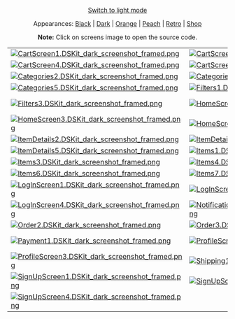 <p align='center'><a href="ScreensGallery_DSKit_light.md">Switch to light mode</a></p>
<p align='center'>Appearances:
<a href="ScreensGallery_Black_dark.md">Black</a> | <a href="ScreensGallery_Dark_dark.md">Dark</a> | <a href="ScreensGallery_Orange_dark.md">Orange</a> | <a href="ScreensGallery_Peach_dark.md">Peach</a> | <a href="ScreensGallery_Retro_dark.md">Retro</a> | <a href="ScreensGallery_Shop_dark.md">Shop</a>
</p>
<p align='center'><b>Note:</b> Click on screens image to open the source code.</p>
<table>
<tr>
<td><a href="../DSKitExplorer/Screens/./CartScreen1.swift"><img src="Screenshots/./CartScreen1.DSKit_dark_screenshot_framed.png" alt="CartScreen1.DSKit_dark_screenshot_framed.png"></a></td>
<td><a href="../DSKitExplorer/Screens/./CartScreen2.swift"><img src="Screenshots/./CartScreen2.DSKit_dark_screenshot_framed.png" alt="CartScreen2.DSKit_dark_screenshot_framed.png"></a></td>
<td><a href="../DSKitExplorer/Screens/./CartScreen3.swift"><img src="Screenshots/./CartScreen3.DSKit_dark_screenshot_framed.png" alt="CartScreen3.DSKit_dark_screenshot_framed.png"></a></td>
</tr>
<tr>
<td><a href="../DSKitExplorer/Screens/./CartScreen4.swift"><img src="Screenshots/./CartScreen4.DSKit_dark_screenshot_framed.png" alt="CartScreen4.DSKit_dark_screenshot_framed.png"></a></td>
<td><a href="../DSKitExplorer/Screens/./CartScreen5.swift"><img src="Screenshots/./CartScreen5.DSKit_dark_screenshot_framed.png" alt="CartScreen5.DSKit_dark_screenshot_framed.png"></a></td>
<td><a href="../DSKitExplorer/Screens/./Categories1.swift"><img src="Screenshots/./Categories1.DSKit_dark_screenshot_framed.png" alt="Categories1.DSKit_dark_screenshot_framed.png"></a></td>
</tr>
<tr>
<td><a href="../DSKitExplorer/Screens/./Categories2.swift"><img src="Screenshots/./Categories2.DSKit_dark_screenshot_framed.png" alt="Categories2.DSKit_dark_screenshot_framed.png"></a></td>
<td><a href="../DSKitExplorer/Screens/./Categories3.swift"><img src="Screenshots/./Categories3.DSKit_dark_screenshot_framed.png" alt="Categories3.DSKit_dark_screenshot_framed.png"></a></td>
<td><a href="../DSKitExplorer/Screens/./Categories4.swift"><img src="Screenshots/./Categories4.DSKit_dark_screenshot_framed.png" alt="Categories4.DSKit_dark_screenshot_framed.png"></a></td>
</tr>
<tr>
<td><a href="../DSKitExplorer/Screens/./Categories5.swift"><img src="Screenshots/./Categories5.DSKit_dark_screenshot_framed.png" alt="Categories5.DSKit_dark_screenshot_framed.png"></a></td>
<td><a href="../DSKitExplorer/Screens/./Filters1.swift"><img src="Screenshots/./Filters1.DSKit_dark_screenshot_framed.png" alt="Filters1.DSKit_dark_screenshot_framed.png"></a></td>
<td><a href="../DSKitExplorer/Screens/./Filters2.swift"><img src="Screenshots/./Filters2.DSKit_dark_screenshot_framed.png" alt="Filters2.DSKit_dark_screenshot_framed.png"></a></td>
</tr>
<tr>
<td><a href="../DSKitExplorer/Screens/./Filters3.swift"><img src="Screenshots/./Filters3.DSKit_dark_screenshot_framed.png" alt="Filters3.DSKit_dark_screenshot_framed.png"></a></td>
<td><a href="../DSKitExplorer/Screens/./HomeScreen1.swift"><img src="Screenshots/./HomeScreen1.DSKit_dark_screenshot_framed.png" alt="HomeScreen1.DSKit_dark_screenshot_framed.png"></a></td>
<td><a href="../DSKitExplorer/Screens/./HomeScreen2.swift"><img src="Screenshots/./HomeScreen2.DSKit_dark_screenshot_framed.png" alt="HomeScreen2.DSKit_dark_screenshot_framed.png"></a></td>
</tr>
<tr>
<td><a href="../DSKitExplorer/Screens/./HomeScreen3.swift"><img src="Screenshots/./HomeScreen3.DSKit_dark_screenshot_framed.png" alt="HomeScreen3.DSKit_dark_screenshot_framed.png"></a></td>
<td><a href="../DSKitExplorer/Screens/./HomeScreen4.swift"><img src="Screenshots/./HomeScreen4.DSKit_dark_screenshot_framed.png" alt="HomeScreen4.DSKit_dark_screenshot_framed.png"></a></td>
<td><a href="../DSKitExplorer/Screens/./ItemDetails1.swift"><img src="Screenshots/./ItemDetails1.DSKit_dark_screenshot_framed.png" alt="ItemDetails1.DSKit_dark_screenshot_framed.png"></a></td>
</tr>
<tr>
<td><a href="../DSKitExplorer/Screens/./ItemDetails2.swift"><img src="Screenshots/./ItemDetails2.DSKit_dark_screenshot_framed.png" alt="ItemDetails2.DSKit_dark_screenshot_framed.png"></a></td>
<td><a href="../DSKitExplorer/Screens/./ItemDetails3.swift"><img src="Screenshots/./ItemDetails3.DSKit_dark_screenshot_framed.png" alt="ItemDetails3.DSKit_dark_screenshot_framed.png"></a></td>
<td><a href="../DSKitExplorer/Screens/./ItemDetails4.swift"><img src="Screenshots/./ItemDetails4.DSKit_dark_screenshot_framed.png" alt="ItemDetails4.DSKit_dark_screenshot_framed.png"></a></td>
</tr>
<tr>
<td><a href="../DSKitExplorer/Screens/./ItemDetails5.swift"><img src="Screenshots/./ItemDetails5.DSKit_dark_screenshot_framed.png" alt="ItemDetails5.DSKit_dark_screenshot_framed.png"></a></td>
<td><a href="../DSKitExplorer/Screens/./Items1.swift"><img src="Screenshots/./Items1.DSKit_dark_screenshot_framed.png" alt="Items1.DSKit_dark_screenshot_framed.png"></a></td>
<td><a href="../DSKitExplorer/Screens/./Items2.swift"><img src="Screenshots/./Items2.DSKit_dark_screenshot_framed.png" alt="Items2.DSKit_dark_screenshot_framed.png"></a></td>
</tr>
<tr>
<td><a href="../DSKitExplorer/Screens/./Items3.swift"><img src="Screenshots/./Items3.DSKit_dark_screenshot_framed.png" alt="Items3.DSKit_dark_screenshot_framed.png"></a></td>
<td><a href="../DSKitExplorer/Screens/./Items4.swift"><img src="Screenshots/./Items4.DSKit_dark_screenshot_framed.png" alt="Items4.DSKit_dark_screenshot_framed.png"></a></td>
<td><a href="../DSKitExplorer/Screens/./Items5.swift"><img src="Screenshots/./Items5.DSKit_dark_screenshot_framed.png" alt="Items5.DSKit_dark_screenshot_framed.png"></a></td>
</tr>
<tr>
<td><a href="../DSKitExplorer/Screens/./Items6.swift"><img src="Screenshots/./Items6.DSKit_dark_screenshot_framed.png" alt="Items6.DSKit_dark_screenshot_framed.png"></a></td>
<td><a href="../DSKitExplorer/Screens/./Items7.swift"><img src="Screenshots/./Items7.DSKit_dark_screenshot_framed.png" alt="Items7.DSKit_dark_screenshot_framed.png"></a></td>
<td><a href="../DSKitExplorer/Screens/./Items8.swift"><img src="Screenshots/./Items8.DSKit_dark_screenshot_framed.png" alt="Items8.DSKit_dark_screenshot_framed.png"></a></td>
</tr>
<tr>
<td><a href="../DSKitExplorer/Screens/./LogInScreen1.swift"><img src="Screenshots/./LogInScreen1.DSKit_dark_screenshot_framed.png" alt="LogInScreen1.DSKit_dark_screenshot_framed.png"></a></td>
<td><a href="../DSKitExplorer/Screens/./LogInScreen2.swift"><img src="Screenshots/./LogInScreen2.DSKit_dark_screenshot_framed.png" alt="LogInScreen2.DSKit_dark_screenshot_framed.png"></a></td>
<td><a href="../DSKitExplorer/Screens/./LogInScreen3.swift"><img src="Screenshots/./LogInScreen3.DSKit_dark_screenshot_framed.png" alt="LogInScreen3.DSKit_dark_screenshot_framed.png"></a></td>
</tr>
<tr>
<td><a href="../DSKitExplorer/Screens/./LogInScreen4.swift"><img src="Screenshots/./LogInScreen4.DSKit_dark_screenshot_framed.png" alt="LogInScreen4.DSKit_dark_screenshot_framed.png"></a></td>
<td><a href="../DSKitExplorer/Screens/./NotificationsScreen1.swift"><img src="Screenshots/./NotificationsScreen1.DSKit_dark_screenshot_framed.png" alt="NotificationsScreen1.DSKit_dark_screenshot_framed.png"></a></td>
<td><a href="../DSKitExplorer/Screens/./Order1.swift"><img src="Screenshots/./Order1.DSKit_dark_screenshot_framed.png" alt="Order1.DSKit_dark_screenshot_framed.png"></a></td>
</tr>
<tr>
<td><a href="../DSKitExplorer/Screens/./Order2.swift"><img src="Screenshots/./Order2.DSKit_dark_screenshot_framed.png" alt="Order2.DSKit_dark_screenshot_framed.png"></a></td>
<td><a href="../DSKitExplorer/Screens/./Order3.swift"><img src="Screenshots/./Order3.DSKit_dark_screenshot_framed.png" alt="Order3.DSKit_dark_screenshot_framed.png"></a></td>
<td><a href="../DSKitExplorer/Screens/./Order4.swift"><img src="Screenshots/./Order4.DSKit_dark_screenshot_framed.png" alt="Order4.DSKit_dark_screenshot_framed.png"></a></td>
</tr>
<tr>
<td><a href="../DSKitExplorer/Screens/./Payment1.swift"><img src="Screenshots/./Payment1.DSKit_dark_screenshot_framed.png" alt="Payment1.DSKit_dark_screenshot_framed.png"></a></td>
<td><a href="../DSKitExplorer/Screens/./ProfileScreen1.swift"><img src="Screenshots/./ProfileScreen1.DSKit_dark_screenshot_framed.png" alt="ProfileScreen1.DSKit_dark_screenshot_framed.png"></a></td>
<td><a href="../DSKitExplorer/Screens/./ProfileScreen2.swift"><img src="Screenshots/./ProfileScreen2.DSKit_dark_screenshot_framed.png" alt="ProfileScreen2.DSKit_dark_screenshot_framed.png"></a></td>
</tr>
<tr>
<td><a href="../DSKitExplorer/Screens/./ProfileScreen3.swift"><img src="Screenshots/./ProfileScreen3.DSKit_dark_screenshot_framed.png" alt="ProfileScreen3.DSKit_dark_screenshot_framed.png"></a></td>
<td><a href="../DSKitExplorer/Screens/./Shipping1.swift"><img src="Screenshots/./Shipping1.DSKit_dark_screenshot_framed.png" alt="Shipping1.DSKit_dark_screenshot_framed.png"></a></td>
<td><a href="../DSKitExplorer/Screens/./Shipping2.swift"><img src="Screenshots/./Shipping2.DSKit_dark_screenshot_framed.png" alt="Shipping2.DSKit_dark_screenshot_framed.png"></a></td>
</tr>
<tr>
<td><a href="../DSKitExplorer/Screens/./SignUpScreen1.swift"><img src="Screenshots/./SignUpScreen1.DSKit_dark_screenshot_framed.png" alt="SignUpScreen1.DSKit_dark_screenshot_framed.png"></a></td>
<td><a href="../DSKitExplorer/Screens/./SignUpScreen2.swift"><img src="Screenshots/./SignUpScreen2.DSKit_dark_screenshot_framed.png" alt="SignUpScreen2.DSKit_dark_screenshot_framed.png"></a></td>
<td><a href="../DSKitExplorer/Screens/./SignUpScreen3.swift"><img src="Screenshots/./SignUpScreen3.DSKit_dark_screenshot_framed.png" alt="SignUpScreen3.DSKit_dark_screenshot_framed.png"></a></td>
</tr>
<tr>
<td><a href="../DSKitExplorer/Screens/./SignUpScreen4.swift"><img src="Screenshots/./SignUpScreen4.DSKit_dark_screenshot_framed.png" alt="SignUpScreen4.DSKit_dark_screenshot_framed.png"></a></td>
</tr>
</table>

